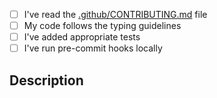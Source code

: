 <!-- 
IMPORTANT: Please review our contribution guidelines before submitting this PR:
https://github.com/GFNOrg/torchgfn/blob/main/.github/CONTRIBUTING.md

This repo has strict requirements for:
- Type annotations (checked with pyright)
- Test coverage
- VSCode configuration (pyright extension recommended)

PR checklist:
-->

- [ ] I've read the [.github/CONTRIBUTING.md](.github/CONTRIBUTING.md) file
- [ ] My code follows the typing guidelines
- [ ] I've added appropriate tests
- [ ] I've run pre-commit hooks locally

## Description
<!-- Describe your changes --> 